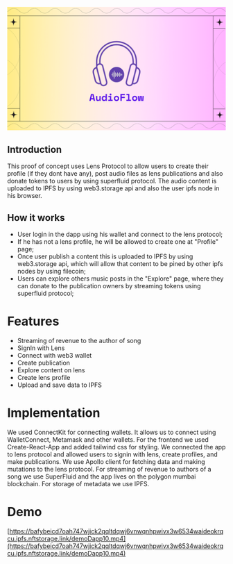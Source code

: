 ![Audioflow](./website/src/assets/AudioFlow.png)

## Introduction

This proof of concept uses Lens Protocol to allow users to create their profile (if they dont have any), post audio files as lens publications and also donate tokens to users by using superfluid protocol. The audio content is uploaded to IPFS by using web3.storage api and also the user ipfs node in his browser.

## How it works

- User login in the dapp using his wallet and connect to the lens protocol;
- If he has not a lens profile, he will be allowed to create one at "Profile" page;
- Once user publish a content this is uploaded to IPFS by using web3.storage api, which will allow that content to be pined by other ipfs nodes by using filecoin;
- Users can explore others music posts in the "Explore" page, where they can donate to the publication owners by streaming tokens using superfluid protocol;

# Features

- Streaming of revenue to the author of song
- SignIn with Lens
- Connect with web3 wallet
- Create publication
- Explore content on lens
- Create lens profile
- Upload and save data to IPFS

# Implementation

We used ConnectKit for connecting wallets. It allows us to connect using WalletConnect, Metamask and other wallets. For the frontend we used Create-React-App and added tailwind css for styling. We connected the app to lens protocol and allowed users to signin with lens, create profiles, and make publications. We use Apollo client for fetching data and making mutations to the lens protocol. For streaming of revenue to authors of a song we use SuperFluid and the app lives on the polygon mumbai blockchain. For storage of metadata we use IPFS.

# Demo

[https://bafybeicd7oah747wjick2qqltdqwj6vnwqnhpwivx3w6534waideokrqcu.ipfs.nftstorage.link/demoDapp10.mp4](https://bafybeicd7oah747wjick2qqltdqwj6vnwqnhpwivx3w6534waideokrqcu.ipfs.nftstorage.link/demoDapp10.mp4)
